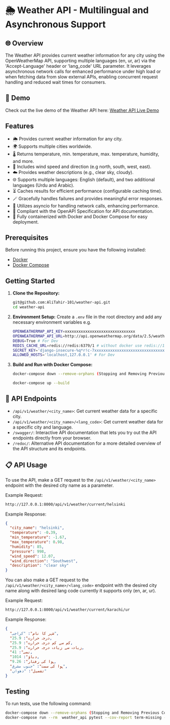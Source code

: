 # 🌦️ Weather API - Multilingual and Asynchronous Support

## 🌐 Overview

The Weather API provides current weather information for any city using the OpenWeatherMap API, supporting multiple languages (en, ur, ar) via the 'Accept-Language' header or 'lang_code' URL parameter. It leverages asynchronous network calls for enhanced performance under high load or when fetching data from slow external APIs, enabling concurrent request handling and reduced wait times for consumers.

## 🚀 Demo

Check out the live demo of the Weather API here: [Weather API Live Demo](https://weather-api-demo-11d5de3423f4.herokuapp.com/)

## Features

- 🌦️ Provides current weather information for any city.
- 🌍 Supports multiple cities worldwide.
- 🌡️ Returns temperature, min. temperature, max. temperature, humidity, and more.
- 💨 Includes wind speed and direction (e.g north, south, west, east).
- ☁️ Provides weather descriptions (e.g., clear sky, cloudy).
- 🌐 Supports multiple languages: English (default), and two additional languages (Urdu and Arabic).
- ⏳ Caches results for efficient performance (configurable caching time).
- 🪄 Gracefully handles failures and provides meaningful error responses.
- 🚀 Utilizes asyncio for handling network calls, enhancing performance.
- 📜 Compliant with the OpenAPI Specification for API documentation.
- 🐳 Fully containerized with Docker and Docker Compose for easy deployment.

## Prerequisites

Before running this project, ensure you have the following installed:

- [Docker](https://www.docker.com/get-started)
- [Docker Compose](https://docs.docker.com/compose/install/)

## Getting Started

1. **Clone the Repository:**

   ```bash
   git@github.com:AliTahir-101/weather-api.git
   cd weather-api
   ```

2. **Environment Setup:**
   Create a `.env` file in the root directory and add any necessary environment variables e.g.

   ```bash
   OPENWEATHERMAP_API_KEY=xxxxxxxxxxxxxxxxxxxxxxxxxxxxxxx
   OPENWEATHERMAP_API_URL=http://api.openweathermap.org/data/2.5/weather
   DEBUG=True # For Dev
   REDIS_CACHE_URL=redis://redis:6379/1 # without docker use redis://127.0.0.1:6379/1
   SECRET_KEY='django-insecure-%q*r!c-7xxxxxxxxxxxxxxxxxxxxxxxxxxxxxxxxxxxw9-'
   ALLOWED_HOSTS='localhost,127.0.0.1' # For Dev
   ```

3. **Build and Run with Docker Compose:**

   ```bash
   docker-compose down --remove-orphans (Stopping and Removing Previous Containers (Optional))

   docker-compose up --build
   ```

## 📡 API Endpoints

- `/api/v1/weather/<city_name>`: Get current weather data for a specific city.
- `/api/v1/weather/<city_name>/<lang_code>`: Get current weather data for a specific city and language.
- `/swagger/`: Interactive API documentation that lets you try out the API endpoints directly from your browser.
- `/redoc/`: Alternative API documentation for a more detailed overview of the API structure and its endpoints.

## 📋 API Usage

To use the API, make a GET request to the `/api/v1/weather/<city_name>` endpoint with the desired city name as a parameter.

Example Request:

```bash
http://127.0.0.1:8000/api/v1/weather/current/helsinki
```

Example Response:

```json
{
  "city_name": "helsinki",
  "temperature": -0.39,
  "min_temperature": -1.67,
  "max_temperature": 0.98,
  "humidity": 85,
  "pressure": 998,
  "wind_speed": 12.07,
  "wind_direction": "Southwest",
  "description": "clear sky"
}
```

You can also make a GET request to the `/api/v1/weather/<city_name>/<lang_code>` endpoint with the desired city name along with desired lang code currently it supports only (en, ar, ur).

Example Request:

```bash
http://127.0.0.1:8000/api/v1/weather/current/karachi/ur
```

Example Response:

```json
{
  "شہر کا نام": "کراچی",
  "درجہ حرارت": 25.9,
  "کم سے کم درجہ حرارت": 25.9,
  "زیادہ سے زیادہ درجہ حرارت": 25.9,
  "نمی": 41,
  "دباؤ": 1014,
  "ہوا کی رفتار": 9.26,
  "ہوا کی سمت": "جنوب مشرق",
  "تفصیل": "دھواں"
}
```

## Testing

To run tests, use the following command:

```bash
docker-compose down --remove-orphans (Stopping and Removing Previous Containers (Optional))
docker-compose run --rm  weather_api pytest --cov-report term-missing --cov=weather.views weather/tests/
```
